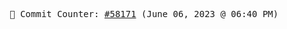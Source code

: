 <p align="center">
    <samp>
        📮 Commit Counter: <a href="https://github.com/Javascript-void0/Javascript-void0/commits/main">#58171</a> (June 06, 2023 @ 06:40 PM)
    </samp>
</p>